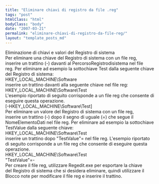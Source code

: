 ```yaml
---
title: "Eliminare chiavi di registro da file .reg"
tags: "post"
htmlClass: "html"
bodyClass: "body"
date: "2007-03-21"
permalink: "eliminare-chiavi-di-registro-da-file-reg/"
layout: "template_posts_md"
---
```

<p>Eliminazione di chiavi e valori del Registro di sistema<br />Per eliminare una chiave del Registro di sistema con un file reg, <br />inserire un trattino (-) davanti al PercorsoRegistrodisistema nel file <br />reg. Per eliminare ad esempio la sottochiave Test dalla seguente chiave <br />del Registro di sistema:<br />HKEY_LOCAL_MACHINE\Software<br />inserire un trattino davanti alla seguente chiave nel file reg:<br />HKEY_LOCAL_MACHINE\Software\Test<br />L&#39;esempio riportato di seguito corrisponde a un file reg che consente di <br />eseguire questa operazione.<br />[-HKEY_LOCAL_MACHINE\Software\Test]<br />Per eliminare un valore del Registro di sistema con un file reg, <br />inserire un trattino (-) dopo il segno di uguale (=) che segue il <br />NomeElementoDati nel file reg. Per eliminare ad esempio la sottochiave <br />TestValue dalla seguente chiave:<br />HKEY_LOCAL_MACHINE\Software\Test<br />inserire un trattino dopo &quot;TestValue&quot;= nel file reg. L&#39;esempio riportato <br />di seguito corrisponde a un file reg che consente di eseguire questa <br />operazione.<br />HKEY_LOCAL_MACHINE\Software\Test<br />&quot;TestValue&quot;=-<br />Per creare il file reg, utilizzare Regedit.exe per esportare la chiave <br />del Registro di sistema che si desidera eliminare, quindi utilizzare il <br />Blocco note per modificare il file reg e inserire il trattino.</p>
